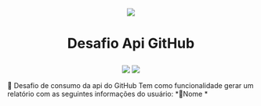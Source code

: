 <p align="center">
    <br>
    <img src="https://github.com/FlexIV07/Desafio-Api-GIt/assets/89098909/4485e106-06b2-483f-9129-c090e21cbed8"/>
    <br>
<p>

<h1 align="center">
  <p align="center">Desafio Api GitHub</p>
</h1>

<p align="center">
<img src="https://img.shields.io/badge/status-funcional-brightgreen">
<img src="https://img.shields.io/badge/Python-3.9-blueviolet"/>
</p>

📓 Desafio de consumo da api do GitHub
    Tem como funcionalidade gerar um relatório com as seguintes informações do usuário:
        *👤Nome
        * 
